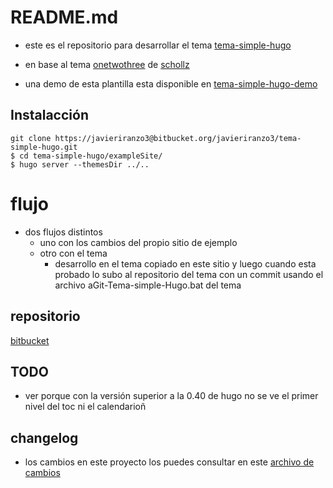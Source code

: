 # README.md

* este es el repositorio para desarrollar el tema [tema-simple-hugo](https://javieriranzo3@bitbucket.org/javieriranzo3/tema-simple-hugo.git)
* en base al tema [onetwothree](https://github.com/schollz/onetwothree) de [schollz](https://github.com/schollz)

* una demo de esta plantilla esta disponible en [tema-simple-hugo-demo](https://javieriranzo3@bitbucket.org/javieriranzo3/tema-simple-hugo-demo)

## Instalacción

```
git clone https://javieriranzo3@bitbucket.org/javieriranzo3/tema-simple-hugo.git
$ cd tema-simple-hugo/exampleSite/
$ hugo server --themesDir ../..
```

# flujo

* dos flujos distintos
  * uno con los cambios del propio sitio de ejemplo
  * otro con el tema
    * desarrollo en el tema copiado en este sitio y luego cuando esta probado lo subo al repositorio del tema con un commit usando el archivo aGit-Tema-simple-Hugo.bat del tema

## repositorio

[bitbucket](https://bitbucket.org/javieriranzo3/tema-simple-hugo.git)

## TODO

* ver porque con la versión superior a la 0.40 de hugo no se ve el primer nivel del toc ni el calendarioñ

## changelog

* los cambios en este proyecto los puedes consultar en este [archivo de cambios](CHANGELOG.md)
